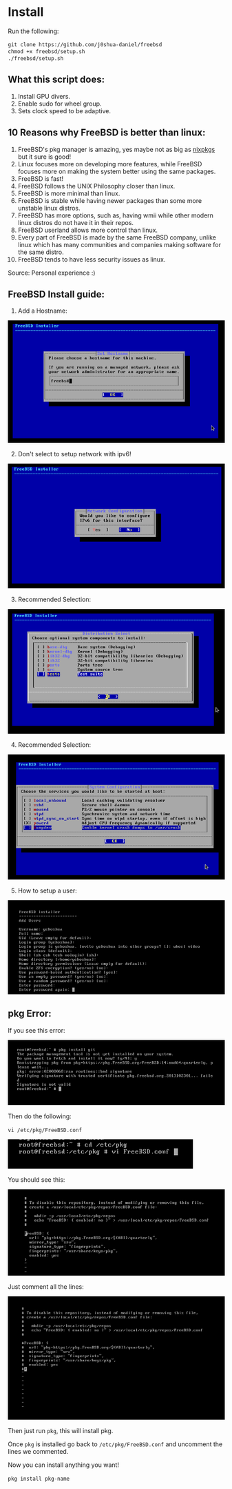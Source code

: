 # Install

Run the following:
```
git clone https://github.com/j0shua-daniel/freebsd
chmod +x freebsd/setup.sh
./freebsd/setup.sh
```

## What this script does:
1. Install GPU divers.
2. Enable sudo for wheel group.
3. Sets clock speed to be adaptive.

## 10 Reasons why FreeBSD is better than linux:

1. FreeBSD's pkg manager is amazing, yes maybe not as big as [nixpkgs](https://nixos.org/nixos/packages.html) but it sure is good!
2. Linux focuses more on developing more features, while FreeBSD focuses more on making the system better using the same packages.
3. FreeBSD is fast!
4. FreeBSD follows the UNIX Philosophy closer than linux.
5. FreeBSD is more minimal than linux.
6. FreeBSD is stable while having newer packages than some more unstable linux distros.
7. FreeBSD has more options, such as, having wmii while other modern linux distros do not have it in their repos.
8. FreeBSD userland allows more control than linux.
9. Every part of FreeBSD is made by the same FreeBSD company, unlike linux which has many communities and companies making software for the same distro.
10. FreeBSD tends to have less security issues as linux.

Source: Personal experience :)

## FreeBSD Install guide:

1. Add a Hostname:

![hostname](https://github.com/j0shua-daniel/images/blob/main/hostname.png?raw=true)

2. Don't select to setup network with ipv6!

![ipv6](https://github.com/j0shua-daniel/images/blob/main/ipv6.png?raw=true)

3. Recommended Selection:

![dist-select](https://github.com/j0shua-daniel/images/blob/main/distselect.png?raw=true)

4. Recommended Selection:

![select](https://github.com/j0shua-daniel/images/blob/main/select.png?raw=true)

5. How to setup a user:

![user-setup](https://github.com/j0shua-daniel/images/blob/main/user.png?raw=true)

## pkg Error:

If you see this error:

![error](https://github.com/j0shua-daniel/images/blob/main/pkg-error.png?raw=true)

Then do the following:

`vi /etc/pkg/FreeBSD.conf`

![vi](https://github.com/j0shua-daniel/images/blob/main/vi.png?raw=true)

You should see this:

![this](https://github.com/j0shua-daniel/images/blob/main/default-file.png?raw=true)

Just comment all the lines:

![comment](https://github.com/j0shua-daniel/images/blob/main/pkg-after.png?raw=true)

Then just run `pkg`, this will install pkg. 

Once `pkg` is installed go back to `/etc/pkg/FreeBSD.conf` and uncomment the lines we commented.

Now you can install anything you want! 

`pkg install pkg-name`
